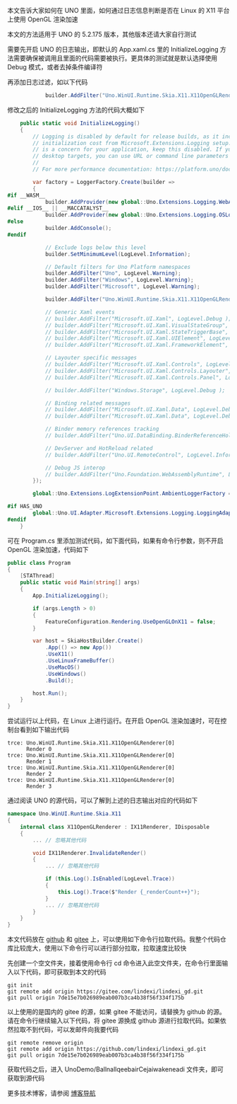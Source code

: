 本文告诉大家如何在 UNO 里面，如何通过日志信息判断是否在 Linux 的 X11 平台上使用 OpenGL 渲染加速

<!--more-->


<!-- CreateTime:2024/07/24 07:19:59 -->

<!-- 发布 -->
<!-- 博客 -->

本文的方法适用于 UNO 的 5.2.175 版本，其他版本还请大家自行测试

需要先开启 UNO 的日志输出，即默认的 App.xaml.cs 里的 InitializeLogging 方法需要确保被调用且里面的代码需要被执行。更具体的测试就是默认选择使用 Debug 模式，或者去掉条件编译符

再添加日志过滤，如以下代码

```csharp
            builder.AddFilter("Uno.WinUI.Runtime.Skia.X11.X11OpenGLRenderer", LogLevel.Trace);
```

修改之后的 InitializeLogging 方法的代码大概如下

```csharp
    public static void InitializeLogging()
    {
        // Logging is disabled by default for release builds, as it incurs a significant
        // initialization cost from Microsoft.Extensions.Logging setup. If startup performance
        // is a concern for your application, keep this disabled. If you're running on the web or
        // desktop targets, you can use URL or command line parameters to enable it.
        //
        // For more performance documentation: https://platform.uno/docs/articles/Uno-UI-Performance.html

        var factory = LoggerFactory.Create(builder =>
        {
#if __WASM__
            builder.AddProvider(new global::Uno.Extensions.Logging.WebAssembly.WebAssemblyConsoleLoggerProvider());
#elif __IOS__ || __MACCATALYST__
            builder.AddProvider(new global::Uno.Extensions.Logging.OSLogLoggerProvider());
#else
            builder.AddConsole();
#endif

            // Exclude logs below this level
            builder.SetMinimumLevel(LogLevel.Information);

            // Default filters for Uno Platform namespaces
            builder.AddFilter("Uno", LogLevel.Warning);
            builder.AddFilter("Windows", LogLevel.Warning);
            builder.AddFilter("Microsoft", LogLevel.Warning);

            builder.AddFilter("Uno.WinUI.Runtime.Skia.X11.X11OpenGLRenderer", LogLevel.Trace);

            // Generic Xaml events
            // builder.AddFilter("Microsoft.UI.Xaml", LogLevel.Debug );
            // builder.AddFilter("Microsoft.UI.Xaml.VisualStateGroup", LogLevel.Debug );
            // builder.AddFilter("Microsoft.UI.Xaml.StateTriggerBase", LogLevel.Debug );
            // builder.AddFilter("Microsoft.UI.Xaml.UIElement", LogLevel.Debug );
            // builder.AddFilter("Microsoft.UI.Xaml.FrameworkElement", LogLevel.Trace );

            // Layouter specific messages
            // builder.AddFilter("Microsoft.UI.Xaml.Controls", LogLevel.Debug );
            // builder.AddFilter("Microsoft.UI.Xaml.Controls.Layouter", LogLevel.Debug );
            // builder.AddFilter("Microsoft.UI.Xaml.Controls.Panel", LogLevel.Debug );

            // builder.AddFilter("Windows.Storage", LogLevel.Debug );

            // Binding related messages
            // builder.AddFilter("Microsoft.UI.Xaml.Data", LogLevel.Debug );
            // builder.AddFilter("Microsoft.UI.Xaml.Data", LogLevel.Debug );

            // Binder memory references tracking
            // builder.AddFilter("Uno.UI.DataBinding.BinderReferenceHolder", LogLevel.Debug );

            // DevServer and HotReload related
            // builder.AddFilter("Uno.UI.RemoteControl", LogLevel.Information);

            // Debug JS interop
            // builder.AddFilter("Uno.Foundation.WebAssemblyRuntime", LogLevel.Debug );
        });

        global::Uno.Extensions.LogExtensionPoint.AmbientLoggerFactory = factory;

#if HAS_UNO
        global::Uno.UI.Adapter.Microsoft.Extensions.Logging.LoggingAdapter.Initialize();
#endif
    }
```

可在 Program.cs 里添加测试代码，如下面代码，如果有命令行参数，则不开启 OpenGL 渲染加速，代码如下

```csharp
public class Program
{
    [STAThread]
    public static void Main(string[] args)
    {
        App.InitializeLogging();

        if (args.Length > 0)
        {
            FeatureConfiguration.Rendering.UseOpenGLOnX11 = false;
        }

        var host = SkiaHostBuilder.Create()
            .App(() => new App())
            .UseX11()
            .UseLinuxFrameBuffer()
            .UseMacOS()
            .UseWindows()
            .Build();

        host.Run();
    }
}
```

尝试运行以上代码，在 Linux 上进行运行。在开启 OpenGL 渲染加速时，可在控制台看到如下输出代码

```
trce: Uno.WinUI.Runtime.Skia.X11.X11OpenGLRenderer[0]
      Render 0
trce: Uno.WinUI.Runtime.Skia.X11.X11OpenGLRenderer[0]
      Render 1
trce: Uno.WinUI.Runtime.Skia.X11.X11OpenGLRenderer[0]
      Render 2
trce: Uno.WinUI.Runtime.Skia.X11.X11OpenGLRenderer[0]
      Render 3
```

通过阅读 UNO 的源代码，可以了解到上述的日志输出对应的代码如下

```csharp
namespace Uno.WinUI.Runtime.Skia.X11
{
    internal class X11OpenGLRenderer : IX11Renderer, IDisposable
    {
        ... // 忽略其他代码

        void IX11Renderer.InvalidateRender()
        {
            ... // 忽略其他代码

            if (this.Log().IsEnabled(LogLevel.Trace))
            {
                this.Log().Trace($"Render {_renderCount++}");
            }
            ... // 忽略其他代码
        }
    }
}
```

本文代码放在 [github](https://github.com/lindexi/lindexi_gd/tree/7de15e7b026989eab007b3ca4b38f56f334f175b/UnoDemo/BallnallqeebairCejaiwakeneadi) 和 [gitee](https://gitee.com/lindexi/lindexi_gd/tree/7de15e7b026989eab007b3ca4b38f56f334f175b/UnoDemo/BallnallqeebairCejaiwakeneadi) 上，可以使用如下命令行拉取代码。我整个代码仓库比较庞大，使用以下命令行可以进行部分拉取，拉取速度比较快

先创建一个空文件夹，接着使用命令行 cd 命令进入此空文件夹，在命令行里面输入以下代码，即可获取到本文的代码

```
git init
git remote add origin https://gitee.com/lindexi/lindexi_gd.git
git pull origin 7de15e7b026989eab007b3ca4b38f56f334f175b
```

以上使用的是国内的 gitee 的源，如果 gitee 不能访问，请替换为 github 的源。请在命令行继续输入以下代码，将 gitee 源换成 github 源进行拉取代码。如果依然拉取不到代码，可以发邮件向我要代码

```
git remote remove origin
git remote add origin https://github.com/lindexi/lindexi_gd.git
git pull origin 7de15e7b026989eab007b3ca4b38f56f334f175b
```

获取代码之后，进入 UnoDemo/BallnallqeebairCejaiwakeneadi 文件夹，即可获取到源代码

更多技术博客，请参阅 [博客导航](https://blog.lindexi.com/post/%E5%8D%9A%E5%AE%A2%E5%AF%BC%E8%88%AA.html )

